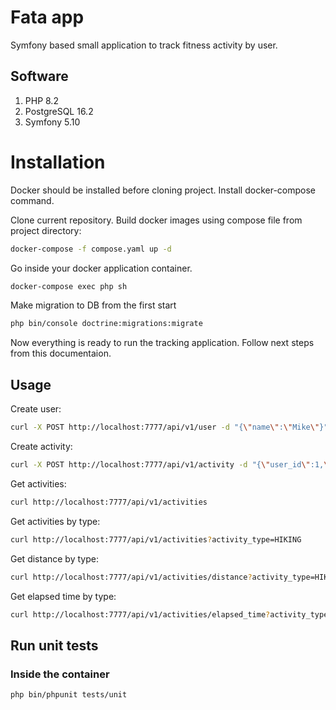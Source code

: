 # Fata app

Symfony based small application to track fitness activity by user.

## Software

1. PHP 8.2
2. PostgreSQL 16.2
3. Symfony 5.10

# Installation

Docker should be installed before cloning project.
Install docker-compose command.

Clone current repository.
Build docker images using compose file from project directory:

``` bash
docker-compose -f compose.yaml up -d
```

Go inside your docker application container.

``` bash
docker-compose exec php sh
```

Make migration to DB from the first start

``` bash
php bin/console doctrine:migrations:migrate
```

Now everything is ready to run the tracking application.
Follow next steps from this documentaion.

## Usage

Create user:

``` bash
curl -X POST http://localhost:7777/api/v1/user -d "{\"name\":\"Mike\"}"
```

Create activity:

``` bash
curl -X POST http://localhost:7777/api/v1/activity -d "{\"user_id\":1,\"activity_type\":\"SWIMMING\",\"activity_date\":\"2024-08-24 26:15:23\",\"name\":\"HikingWalk\",\"distance\":\"18\",\"distance_unit\":\"MI\",\"elapsed_time\":\"1000\"}"
```

Get activities:

``` bash
curl http://localhost:7777/api/v1/activities
```

Get activities by type:

``` bash
curl http://localhost:7777/api/v1/activities?activity_type=HIKING
```

Get distance by type:

``` bash
curl http://localhost:7777/api/v1/activities/distance?activity_type=HIKING
```

Get elapsed time by type:

``` bash
curl http://localhost:7777/api/v1/activities/elapsed_time?activity_type=HIKING
```

## Run unit tests

### Inside the container

```bash
php bin/phpunit tests/unit
```
